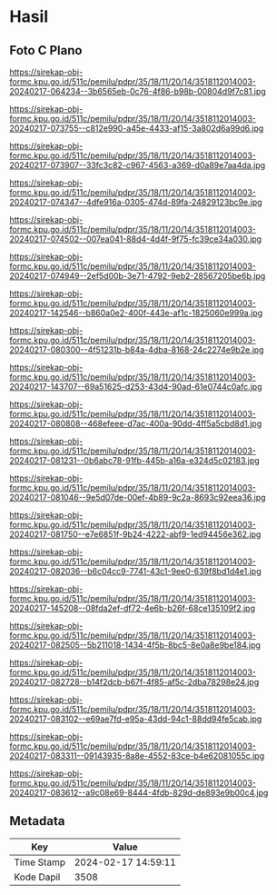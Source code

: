 # Hasil

## Foto C Plano

https://sirekap-obj-formc.kpu.go.id/511c/pemilu/pdpr/35/18/11/20/14/3518112014003-20240217-064234--3b6565eb-0c76-4f86-b98b-00804d9f7c81.jpg

https://sirekap-obj-formc.kpu.go.id/511c/pemilu/pdpr/35/18/11/20/14/3518112014003-20240217-073755--c812e990-a45e-4433-af15-3a802d6a99d6.jpg

https://sirekap-obj-formc.kpu.go.id/511c/pemilu/pdpr/35/18/11/20/14/3518112014003-20240217-073907--33fc3c82-c967-4563-a369-d0a89e7aa4da.jpg

https://sirekap-obj-formc.kpu.go.id/511c/pemilu/pdpr/35/18/11/20/14/3518112014003-20240217-074347--4dfe916a-0305-474d-89fa-24829123bc9e.jpg

https://sirekap-obj-formc.kpu.go.id/511c/pemilu/pdpr/35/18/11/20/14/3518112014003-20240217-074502--007ea041-88d4-4d4f-9f75-fc39ce34a030.jpg

https://sirekap-obj-formc.kpu.go.id/511c/pemilu/pdpr/35/18/11/20/14/3518112014003-20240217-074949--2ef5d00b-3e71-4792-9eb2-28567205be6b.jpg

https://sirekap-obj-formc.kpu.go.id/511c/pemilu/pdpr/35/18/11/20/14/3518112014003-20240217-142546--b860a0e2-400f-443e-af1c-1825060e999a.jpg

https://sirekap-obj-formc.kpu.go.id/511c/pemilu/pdpr/35/18/11/20/14/3518112014003-20240217-080300--4f51231b-b84a-4dba-8168-24c2274e9b2e.jpg

https://sirekap-obj-formc.kpu.go.id/511c/pemilu/pdpr/35/18/11/20/14/3518112014003-20240217-143707--69a51625-d253-43d4-90ad-61e0744c0afc.jpg

https://sirekap-obj-formc.kpu.go.id/511c/pemilu/pdpr/35/18/11/20/14/3518112014003-20240217-080808--468efeee-d7ac-400a-90dd-4ff5a5cbd8d1.jpg

https://sirekap-obj-formc.kpu.go.id/511c/pemilu/pdpr/35/18/11/20/14/3518112014003-20240217-081231--0b6abc78-91fb-445b-a16a-e324d5c02183.jpg

https://sirekap-obj-formc.kpu.go.id/511c/pemilu/pdpr/35/18/11/20/14/3518112014003-20240217-081046--9e5d07de-00ef-4b89-9c2a-8693c92eea36.jpg

https://sirekap-obj-formc.kpu.go.id/511c/pemilu/pdpr/35/18/11/20/14/3518112014003-20240217-081750--e7e6851f-9b24-4222-abf9-1ed94456e362.jpg

https://sirekap-obj-formc.kpu.go.id/511c/pemilu/pdpr/35/18/11/20/14/3518112014003-20240217-082036--b6c04cc9-7741-43c1-9ee0-639f8bd1d4e1.jpg

https://sirekap-obj-formc.kpu.go.id/511c/pemilu/pdpr/35/18/11/20/14/3518112014003-20240217-145208--08fda2ef-df72-4e6b-b26f-68ce135109f2.jpg

https://sirekap-obj-formc.kpu.go.id/511c/pemilu/pdpr/35/18/11/20/14/3518112014003-20240217-082505--5b211018-1434-4f5b-8bc5-8e0a8e9be184.jpg

https://sirekap-obj-formc.kpu.go.id/511c/pemilu/pdpr/35/18/11/20/14/3518112014003-20240217-082728--b14f2dcb-b67f-4f85-af5c-2dba78298e24.jpg

https://sirekap-obj-formc.kpu.go.id/511c/pemilu/pdpr/35/18/11/20/14/3518112014003-20240217-083102--e69ae7fd-e95a-43dd-94c1-88dd94fe5cab.jpg

https://sirekap-obj-formc.kpu.go.id/511c/pemilu/pdpr/35/18/11/20/14/3518112014003-20240217-083311--09143935-8a8e-4552-83ce-b4e62081055c.jpg

https://sirekap-obj-formc.kpu.go.id/511c/pemilu/pdpr/35/18/11/20/14/3518112014003-20240217-083612--a9c08e69-8444-4fdb-829d-de893e9b00c4.jpg


## Metadata

| Key        | Value               |
| ---------- | ------------------- |
| Time Stamp | 2024-02-17 14:59:11 |
| Kode Dapil | 3508                |



